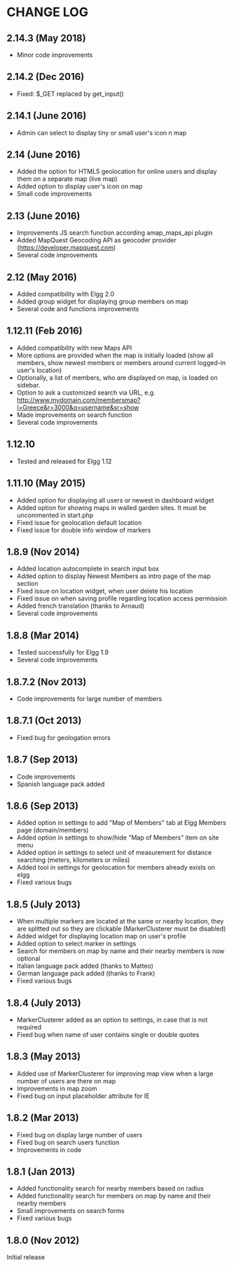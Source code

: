 # CHANGE LOG

## 2.14.3 (May 2018)

- Minor code improvements

## 2.14.2 (Dec 2016)

- Fixed: $_GET replaced by get_input()

## 2.14.1 (June 2016)

- Admin can select to display tiny or small user's icon n map

## 2.14 (June 2016)

- Added the option for HTML5 geolocation for online users and display them on a separate map (live map)
- Added option to display user's icon on map
- Small code improvements

## 2.13 (June 2016)

- Improvements JS search function according amap_maps_api plugin
- Added MapQuest Geocoding API as geocoder provider (https://developer.mapquest.com)
- Several code improvements

## 2.12 (May 2016)

- Added compatibility with Elgg 2.0
- Added group widget for displaying group members on map
- Several code and functions improvements

## 1.12.11 (Feb 2016)

- Added compatibility with new Maps API
- More options are provided when the map is initially loaded (show all members, show newest members or members around current logged-in user's location)
- Optionally, a list of members, who are displayed on map, is loaded on sidebar.
- Option to ask a customized search via URL, e.g. http://www.mydomain.com/membersmap?l=Greece&r=3000&q=username&sr=show
- Made improvements on search function
- Several code improvements

## 1.12.10

- Tested and released for Elgg 1.12

## 1.11.10 (May 2015)

- Added option for displaying all users or newest in dashboard widget
- Added option for showing maps in walled garden sites. It must be uncommented in start.php
- Fixed issue for geolocation default location
- Fixed issue for double info window of markers

## 1.8.9 (Nov 2014)

- Added location autocomplete in search input box
- Added option to display Newest Members as intro page of the map section
- Fixed issue on location widget, when user delete his location
- Fixed issue on when saving profile regarding location access permission
- Added french translation (thanks to Arnaud) 
- Several code improvements 

## 1.8.8 (Mar 2014)

- Tested successfully for Elgg 1.9
- Several code improvements 

## 1.8.7.2 (Nov 2013)

- Code improvements for large number of members

## 1.8.7.1 (Oct 2013)

- Fixed bug for geologation errors

## 1.8.7 (Sep 2013)

- Code improvements 
- Spanish language pack added

## 1.8.6 (Sep 2013)

- Added option in settings to add "Map of Members" tab at Elgg Members page (domain/members)
- Added option in settings to show/hide "Map of Members" item on site menu
- Added option in settings to select unit of measurement for distance searching (meters, kilometers or miles)
- Added tool in settings for geolocation for members already exists on elgg
- Fixed various bugs

## 1.8.5 (July 2013)

- When multiple markers are located at the same or nearby location, they are splitted out so they are clickable (MarkerClusterer must be disabled)
- Added widget for displaying location map on user's profile
- Added option to select marker in settings
- Search for members on map by name and their nearby members is now optional
- Italian language pack added (thanks to Matteo)
- German language pack added (thanks to Frank)
- Fixed various bugs

## 1.8.4 (July 2013)

- MarkerClusterer added as an option to settings, in case that is not required
- Fixed bug when name of user contains single or double quotes

## 1.8.3 (May 2013)

- Added use of MarkerClusterer for improving map view when a large number of users are there on map
- Improvements in map zoom
- Fixed bug on input placeholder attribute for IE

## 1.8.2 (Mar 2013)

- Fixed bug on display large number of users
- Fixed bug on search users function
- Improvements in code

## 1.8.1 (Jan 2013)

- Added functionality search for nearby members based on radius
- Added functionality search for members on map by name and their nearby members
- Small improvements on search forms
- Fixed various bugs

## 1.8.0 (Nov 2012)

Initial release